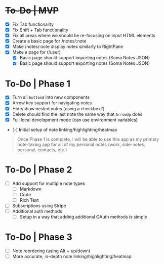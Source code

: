 # ~~To-Do | MVP~~

- [x] Fix Tab functionality
- [x] Fix Shift + Tab functionality
- [x] Fix all areas where we should be re-focusing on input HTML elements
- [x] Create a basic page for /notes/:note
- [x] Make /notes/:note display notes similarly to RightPane
- [x] Make a page for (/user)
  - [x] Basic page should support importing notes (Soma Notes JSON)
  - [x] Basic page should support exporting notes (Soma Notes JSON)

# To-Do | Phase 1

- [x] Turn all `button`s into new components
- [x] Arrow key support for navigating notes
- [x] Hide/show nested notes (using a checkbox?)
- [x] Delete should find the last note the same way that `ArrowUp` does
- [x] Full local development mode (can use environment variables)
- [-] Initial setup of note linking/highlighting/heatmap

> Once Phase 1 is complete, I will be able to use this app as my primary
> note-taking app for all of my personal notes (work, side-notes, personal,
> contacts, etc.)

# To-Do | Phase 2

- [ ] Add support for multiple note types
  - [ ] Markdown
  - [ ] Code
  - [ ] Rich Text
- [ ] Subscriptions using Stripe
- [ ] Additional auth methods
  - [ ] Setup in a way that adding additional OAuth methods is simple

# To-Do | Phase 3

- [ ] Note reordering (using Alt + up/down)
- [ ] More accurate, in-depth note linking/highlighting/heatmap
